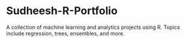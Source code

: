 # Sudheesh-R-Portfolio
A collection of machine learning and analytics projects using R. Topics include regression, trees, ensembles, and more.

